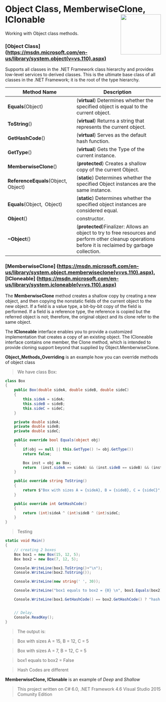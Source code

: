 # Object Class, MemberwiseClone, IClonable  <img src="https://cloud.githubusercontent.com/assets/24522089/21962098/41a510c8-db36-11e6-95ef-eb392a0a1919.png" align="right" width="130px" height="130px" /> 

Working with Object class methods.

### [**Object Class**] (https://msdn.microsoft.com/en-us/library/system.object(v=vs.110).aspx) 

Supports all classes in the .NET Framework class hierarchy and provides low-level services to derived classes.
This is the ultimate base class of all classes in the .NET Framework; it is the root of the type hierarchy.

| Method Name  | Description |
| -------------------------------------------------| ------------------------------------------------------------------------------- |
| **Equals**(Object)| (**virtual**) Determines whether the specified object is equal to the current object. | 
| **ToString**() | (**virtual**) Returns a string that represents the current object.| 
| **GetHashCode**() | (**virtual**) Serves as the default hash function.| 
| **GetType**() | (**virtual**) Gets the Type of the current instance. | 
| **MemberwiseClone**() | (**protected**) Creates a shallow copy of the current Object. | 
| **ReferenceEquals**(Object, Object) | (**static**) Determines whether the specified Object instances are the same instance.| 
| **Equals**(Object, Object) | (**static**) Determines whether the specified object instances are considered equal. | 
|  **Object**()| constructor. | 
| **~Object**()| (**protected**)Finalizer: Allows an object to try to free resources and perform other cleanup operations before it is reclaimed by garbage collection. | 

### [MemberwiseClone] (https://msdn.microsoft.com/en-us/library/system.object.memberwiseclone(v=vs.110).aspx), [ICloneable] (https://msdn.microsoft.com/en-us/library/system.icloneable(v=vs.110).aspx) 

The **MemberwiseClone** method creates a shallow copy by creating a new object, and then copying the nonstatic fields of the current object to the new object. If a field is a value type, a bit-by-bit copy of the field is performed. If a field is a reference type, the reference is copied but the referred object is not; therefore, the original object and its clone refer to the same object.

> 

The **ICloneable** interface enables you to provide a customized implementation that creates a copy of an existing object. The ICloneable interface contains one member, the Clone method, which is intended to provide cloning support beyond that supplied by Object.MemberwiseClone.


**Object_Methods_Overriding** is an example  how you can override methods of object class

> We have class Box:

```c#
class Box
{
    public Box(double sideA, double sideB, double sideC)
    {
        this.sideA = sideA;
        this.sideB = sideB;
        this.sideC = sideC;
    }

    private double sideA;
    private double sideB;
    private double sideC;

    public override bool Equals(object obj)
    {
        if(obj == null || this.GetType() != obj.GetType())
        return false;

        Box inst = obj as Box;
        return  (inst.sideA == sideA) && (inst.sideB == sideB) && (inst.sideC == sideC);
    }

    public override string ToString()
    {
        return $"Box with sizes A = {sideA}, B = {sideB}, C = {sideC}"; ;
    }

    public override int GetHashCode()
    {
        return (int)sideA ^ (int)sideB ^ (int)sideC;
    }
}
```

> Testing

```c#
static void Main()
{
    // creating 2 boxes
    Box box1 = new Box(15, 12, 5);
    Box box2 = new Box(7, 12, 5);

    Console.WriteLine(box1.ToString()+"\n");
    Console.WriteLine(box2.ToString());

    Console.WriteLine(new string(' ', 30));

    Console.WriteLine("box1 equals to box2 = {0} \n", box1.Equals(box2));

    Console.WriteLine(box1.GetHashCode() == box2.GetHashCode() ? "hash Codes are equal" : "Hash Codes are different");


    // Delay.
    Console.ReadKey();
}
```
> The output is:

>Box with sizes A = 15, B = 12, C = 5

>Box with sizes A = 7, B = 12, C = 5

>box1 equals to box2 = False

>Hash Codes are different



**MemberwiseClone, IClonable** is an example  of *Deep* and *Shallow* 



> This project written on C# 6.0, .NET Framework 4.6 Visual Studio 2015 Comunity Edition

